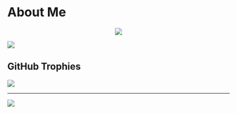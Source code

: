 # About Me
<p align="center">
  <img src="https://discord.c99.nl/widget/theme-1/1039243324625801246.png">
</p>

![](https://github-stats-alpha.vercel.app/api?username=JenZip&cc=000&tc=fff&ic=fff&bc=000)

## GitHub Trophies
![](https://github-profile-trophy.vercel.app/?username=JenZip&theme=discord&no-frame=false&no-bg=true&margin-w=4)

---

[![](https://visitcount.itsvg.in/api?id=JenZip&label=Profile%20Views&color=1&icon=5&pretty=true)](https://visitcount.itsvg.in)

